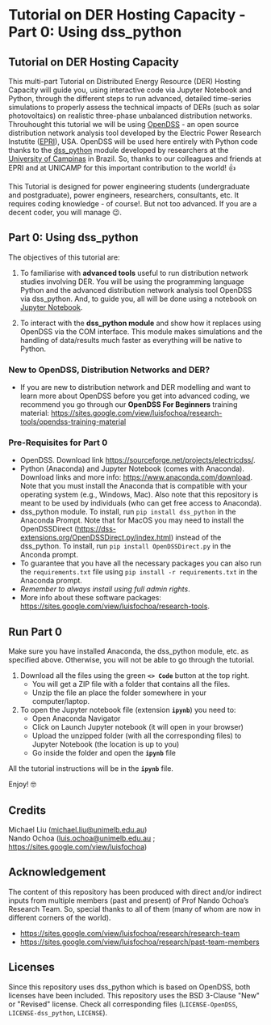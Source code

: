 # Tutorial on DER Hosting Capacity - Part 0: Using dss_python

## Tutorial on DER Hosting Capacity

This multi-part Tutorial on Distributed Energy Resource (DER) Hosting Capacity will guide you, using interactive code via Jupyter Notebook and Python, through the different steps to run advanced, detailed time-series simulations to properly assess the technical impacts of DERs (such as solar photovoltaics) on realistic three-phase unbalanced distribution networks. Throuhought this tutorial we will be using [OpenDSS](https://www.epri.com/pages/sa/opendss) - an open source distribution network analysis tool developed by the Electric Power Research Instutite ([EPRI](https://www.epri.com/)), USA. OpenDSS will be used here entirely with Python code thanks to the [dss_python](https://github.com/dss-extensions/dss_python) module developed by researchers at the [University of Campinas](https://www.unicamp.br/unicamp/) in Brazil. So, thanks to our colleagues and friends at EPRI and at UNICAMP for this important contribution to the world! 👍

This Tutorial is designed for power engineering students (undergraduate and postgraduate), power engineers, researchers, consultants, etc. It requires coding knowledge - of course!. But not too advanced. If you are a decent coder, you will manage 😉.

## Part 0: Using dss_python

The objectives of this tutorial are:
1. To familiarise with **advanced tools** useful to run distribution network studies involving DER. You will be using the programming language Python and the advanced distribution network analysis tool OpenDSS via dss_python. And, to guide you, all will be done using a notebook on [Jupyter Notebook](https://jupyter.org/).

2. To interact with the **dss_python module** and show how it replaces using OpenDSS via the COM interface. This module makes simulations and the handling of data/results much faster as everything will be native to Python.

### New to OpenDSS, Distribution Networks and DER?

- If you are new to distribution network and DER modelling and want to learn more about OpenDSS before you get into advanced coding, we recommend you go through our **OpenDSS For Beginners** training material: https://sites.google.com/view/luisfochoa/research-tools/opendss-training-material

### Pre-Requisites for Part 0

- OpenDSS. Download link https://sourceforge.net/projects/electricdss/.
- Python (Anaconda) and Jupyter Notebook (comes with Anaconda). Download links and more info: https://www.anaconda.com/download. Note that you must install the Anaconda that is compatible with your operating system (e.g., Windows, Mac). Also note that this repository is meant to be used by individuals (who can get free access to Anaconda).
- dss_python module. To install, run `pip install dss_python` in the Anaconda Prompt. Note that for MacOS you may need to install the OpenDSSDirect (https://dss-extensions.org/OpenDSSDirect.py/index.html) instead of the dss_python. To install, run `pip install OpenDSSDirect.py` in the Anconda prompt.
- To guarantee that you have all the necessary packages you can also run the `requirements.txt` file using `pip install -r requirements.txt` in the Anaconda prompt.
- *Remember to always install using full admin rights*.
- More info about these software packages: https://sites.google.com/view/luisfochoa/research-tools.

## Run Part 0

Make sure you have installed Anaconda, the dss_python module, etc. as specified above. Otherwise, you will not be able to go through the tutorial.

1. Download all the files using the green **`<> Code`** button at the top right.
   - You will get a ZIP file with a folder that contains all the files.
   - Unzip the file an place the folder somewhere in your computer/laptop.
3. To open the Jupyter notebook file (extension **`ipynb`**) you need to:
   - Open Anaconda Navigator
   - Click on Launch Jupyter notebook (it will open in your browser)
   - Upload the unzipped folder (with all the corresponding files) to Jupyter Notebook (the location is up to you)
   - Go inside the folder and open the **`ipynb`** file

All the tutorial instructions will be in the **`ipynb`** file.

Enjoy! 🤓


## Credits

Michael Liu (michael.liu@unimelb.edu.au)  
Nando Ochoa (luis.ochoa@unimelb.edu.au ; https://sites.google.com/view/luisfochoa)

## Acknowledgement

The content of this repository has been produced with direct and/or indirect inputs from multiple members (past and present) of Prof Nando Ochoa’s Research Team. So, special thanks to all of them (many of whom are now in different corners of the world).

* https://sites.google.com/view/luisfochoa/research/research-team
* https://sites.google.com/view/luisfochoa/research/past-team-members

## Licenses

Since this repository uses dss_python which is based on OpenDSS, both licenses have been included. This repository uses the BSD 3-Clause "New" or "Revised" license. Check all corresponding files (`LICENSE-OpenDSS`, `LICENSE-dss_python`, `LICENSE`).
